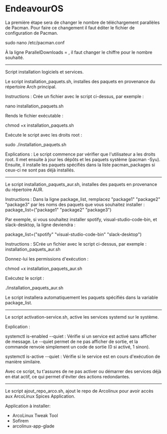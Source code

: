 # EndeavourOS

La première étape sera de changer le nombre de téléchargement parallèles de Pacman. Pour faire ce changement il faut éditer le fichier de configuration de Pacman.

sudo nano /etc/pacman.conf

À la ligne ParallelDownloads = , il faut changer le chiffre pour le nombre souhaité.

*******************

Script installation logiciels et services.

Le script installation_paquets.sh, installes des paquets en provenance du répertoire Arch principal.

Instructions :
Crée un fichier avec le script ci-dessus, par exemple :

nano installation_paquets.sh

Rends le fichier exécutable :

chmod +x installation_paquets.sh

Exécute le script avec les droits root :

sudo ./installation_paquets.sh

Explications :
Le script commence par vérifier que l'utilisateur a les droits root.
Il met ensuite à jour les dépôts et les paquets système (pacman -Syu).
Ensuite, il installe les paquets spécifiés dans la liste pacman_packages si ceux-ci ne sont pas déjà installés.

*******************

Le script installation_paquets_aur.sh, installes des paquets en provenance du répertoire AUR.

Instructions :
Dans la ligne package_list, remplacez "package1" "package2" "package3" par les noms des paquets que vous souhaitez installer :
package_list=("package1" "package2" "package3")

Par exemple, si vous souhaitez installer spotify, visual-studio-code-bin, et slack-desktop, la ligne deviendra :

package_list=("spotify" "visual-studio-code-bin" "slack-desktop")

Instructions :
SCrée un fichier avec le script ci-dessus, par exemple : installation_paquets_aur.sh

Donnez-lui les permissions d'exécution :

chmod +x installation_paquets_aur.sh

Exécutez le script :

./installation_paquets_aur.sh

Le script installera automatiquement les paquets spécifiés dans la variable package_list.

*******************

Le script activation-service.sh, active les services systemd sur le système.

Explication :

systemctl is-enabled --quiet : Vérifie si un service est activé sans afficher de message. Le --quiet permet de ne pas afficher de sortie, et la commande renvoie simplement un code de sortie (0 si activé, 1 sinon).

systemctl is-active --quiet : Vérifie si le service est en cours d'exécution de manière similaire.

Avec ce script, tu t'assures de ne pas activer ou démarrer des services déjà en état actif, ce qui permet d'éviter des actions redondantes.

*******************

Le script ajout_repo_arco.sh, ajout le repo de Arcolinux pour avoir accès aux ArcoLinux Spices Application.

Application à installer:

- ArcoLinux Tweak Tool
- Sofirem
- arcolinux-app-glade
